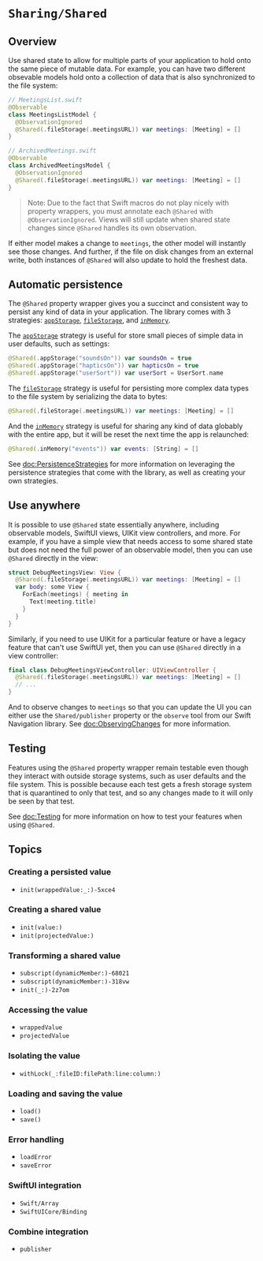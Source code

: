 # ``Sharing/Shared``

## Overview

Use shared state to allow for multiple parts of your application to hold onto the same piece of 
mutable data. For example, you can have two different obsevable models hold onto a collection of 
data that is also synchronized to the file system:

```swift
// MeetingsList.swift
@Observable
class MeetingsListModel {
  @ObservationIgnored
  @Shared(.fileStorage(.meetingsURL)) var meetings: [Meeting] = []
}

// ArchivedMeetings.swift
@Observable
class ArchivedMeetingsModel {
  @ObservationIgnored
  @Shared(.fileStorage(.meetingsURL)) var meetings: [Meeting] = []
}
```

> Note: Due to the fact that Swift macros do not play nicely with property wrappers, you must 
annotate each `@Shared` with `@ObservationIgnored`. Views will still update when shared state 
changes since `@Shared` handles its own observation.

If either model makes a change to `meetings`, the other model will instantly see those changes.
And further, if the file on disk changes from an external write, both instances of `@Shared` will
also update to hold the freshest data.

## Automatic persistence

The `@Shared` property wrapper gives you a succinct and consistent way to persist any kind of data
in your application. The library comes with 3 strategies:
[`appStorage`](<doc:SharedReaderKey/appStorage(_:store:)-45ltk>),
[`fileStorage`](<doc:SharedReaderKey/fileStorage(_:decoder:encoder:)>), and
[`inMemory`](<doc:SharedReaderKey/inMemory(_:)>). 

The [`appStorage`](<doc:SharedReaderKey/appStorage(_:store:)-45ltk>) strategy is useful for store small
pieces of simple data in user defaults, such as settings:

```swift
@Shared(.appStorage("soundsOn")) var soundsOn = true
@Shared(.appStorage("hapticsOn")) var hapticsOn = true
@Shared(.appStorage("userSort")) var userSort = UserSort.name
```

The [`fileStorage`](<doc:SharedReaderKey/fileStorage(_:decoder:encoder:)>) strategy is useful
for persisting more complex data types to the file system by serializing the data to bytes:

```swift
@Shared(.fileStorage(.meetingsURL)) var meetings: [Meeting] = []
```

And the [`inMemory`](<doc:SharedReaderKey/inMemory(_:)>) strategy is useful for sharing any kind
of data globably with the entire app, but it will be reset the next time the app is relaunched:

```swift
@Shared(.inMemory("events")) var events: [String] = []
```

See <doc:PersistenceStrategies> for more information on leveraging the persistence strategies that
come with the library, as well as creating your own strategies.

## Use anywhere

It is possible to use `@Shared` state essentially anywhere, including observable models, SwiftUI
views, UIKit view controllers, and more. For example, if you have a simple view that needs access
to some shared state but does not need the full power of an observable model, then you can use
`@Shared` directly in the view:

```swift
struct DebugMeetingsView: View {
  @Shared(.fileStorage(.meetingsURL)) var meetings: [Meeting] = []
  var body: some View {
    ForEach(meetings) { meeting in
      Text(meeting.title)
    }
  }
}
```

Similarly, if you need to use UIKit for a particular feature or have a legacy feature that can't use
SwiftUI yet, then you can use `@Shared` directly in a view controller:

```swift
final class DebugMeetingsViewController: UIViewController {
  @Shared(.fileStorage(.meetingsURL)) var meetings: [Meeting] = []
  // ...
}
```

And to observe changes to `meetings` so that you can update the UI you can either use the 
``Shared/publisher`` property or the `observe` tool from our Swift Navigation library. See 
<doc:ObservingChanges> for more information.

## Testing

Features using the `@Shared` property wrapper remain testable even though they interact with outside
storage systems, such as user defaults and the file system. This is possible because each test
gets a fresh storage system that is quarantined to only that test, and so any changes made to it
will only be seen by that test.

See <doc:Testing> for more information on how to test your features when using `@Shared`.

## Topics

### Creating a persisted value

- ``init(wrappedValue:_:)-5xce4``

### Creating a shared value

- ``init(value:)``
- ``init(projectedValue:)``

### Transforming a shared value

- ``subscript(dynamicMember:)-68021``
- ``subscript(dynamicMember:)-318vw``
- ``init(_:)-2z7om``

### Accessing the value

- ``wrappedValue``
- ``projectedValue``

### Isolating the value

- ``withLock(_:fileID:filePath:line:column:)``

### Loading and saving the value

- ``load()``
- ``save()``

### Error handling

- ``loadError``
- ``saveError``

### SwiftUI integration

- ``Swift/Array``
- ``SwiftUICore/Binding``

### Combine integration

- ``publisher``
